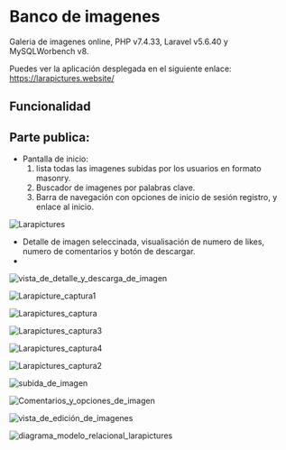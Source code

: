# Banco de imagenes

Galeria de imagenes online, PHP v7.4.33, Laravel v5.6.40 y MySQLWorbench v8.

Puedes ver la aplicación desplegada en el siguiente enlace: https://larapictures.website/

## Funcionalidad
## Parte publica:
- Pantalla de inicio:
  1) lista todas las imagenes subidas por los usuarios en formato masonry.
  2) Buscador de imagenes por palabras clave.
  3) Barra de navegación con opciones de inicio de sesión registro, y enlace al inicio.

![Larapictures](https://github.com/Danielbn64/proyecto-laravel-07-03-2023/assets/98886911/7eaabd02-5261-46d6-bb13-ccd29e12cb96)

- Detalle de imagen seleccinada, visualisación de numero de likes, numero de comentarios y botón de descargar.
- 
![vista_de_detalle_y_descarga_de_imagen](https://github.com/Danielbn64/proyecto-laravel-07-03-2023/assets/98886911/ccf28b65-595f-4064-8aa1-e222967dcafc)

![Larapicture_captura1](https://github.com/Danielbn64/proyecto-laravel-07-03-2023/assets/98886911/235c20cb-db15-4dde-8706-35e4b097b7f4)

![Larapictures_captura](https://github.com/Danielbn64/proyecto-laravel-07-03-2023/assets/98886911/52635afb-fa4c-4d92-8198-e7decb7fc002)

![Larapictures_captura3](https://github.com/Danielbn64/proyecto-laravel-07-03-2023/assets/98886911/c97a6673-072a-4dae-a929-823ce3824f29)

![Larapictures_captura4](https://github.com/Danielbn64/proyecto-laravel-07-03-2023/assets/98886911/8ff34fd4-2156-4b6e-a1a7-cfdd3aa6f78e)

![Larapictures_captura2](https://github.com/Danielbn64/proyecto-laravel-07-03-2023/assets/98886911/2355ee94-04a9-4fd5-8500-99edeac22db4)

![subida_de_imagen](https://github.com/Danielbn64/proyecto-laravel-07-03-2023/assets/98886911/ff0ad52b-e59d-4eda-a4d9-da1dca6cee12)

![Comentarios_y_opciones_de_imagen](https://github.com/Danielbn64/proyecto-laravel-07-03-2023/assets/98886911/97132d78-2d67-4838-b6d1-8ee34c8e70d6)

![vista_de_edición_de_imagenes](https://github.com/Danielbn64/proyecto-laravel-07-03-2023/assets/98886911/374ed19c-fa74-46cb-a4be-a2d1b82f0a7f)

![diagrama_modelo_relacional_larapictures](https://github.com/Danielbn64/proyecto-laravel-07-03-2023/assets/98886911/a8c171e8-9a87-4ff0-94bc-4c9f4899114f)


